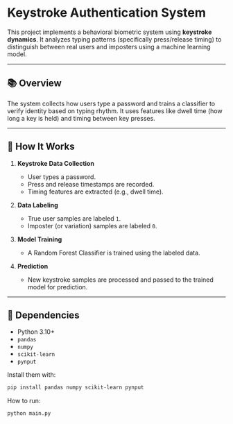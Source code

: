 # Keystroke Authentication System

This project implements a behavioral biometric system using **keystroke dynamics**. It analyzes typing patterns (specifically press/release timing) to distinguish between real users and imposters using a machine learning model.

---

## 📚 Overview

The system collects how users type a password and trains a classifier to verify identity based on typing rhythm. It uses features like dwell time (how long a key is held) and timing between key presses.

---

## 🧠 How It Works

1. **Keystroke Data Collection**
   - User types a password.
   - Press and release timestamps are recorded.
   - Timing features are extracted (e.g., dwell time).

2. **Data Labeling**
   - True user samples are labeled `1`.
   - Imposter (or variation) samples are labeled `0`.

3. **Model Training**
   - A Random Forest Classifier is trained using the labeled data.

4. **Prediction**
   - New keystroke samples are processed and passed to the trained model for prediction.

---

## 🐍 Dependencies

- Python 3.10+
- `pandas`
- `numpy`
- `scikit-learn`
- `pynput`

Install them with:

```bash
pip install pandas numpy scikit-learn pynput
```
How to run:

```bash
python main.py

